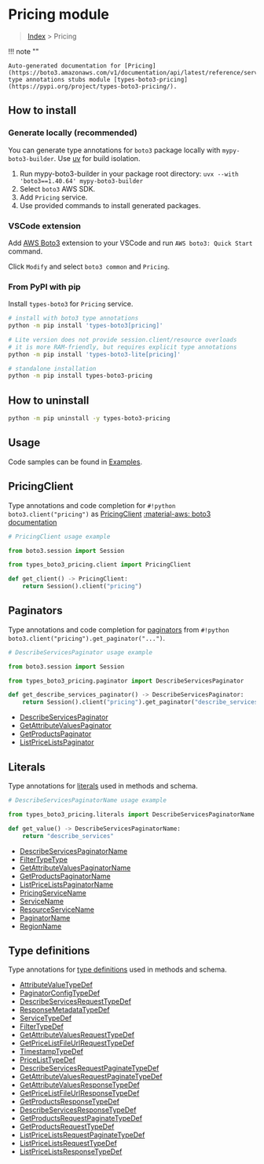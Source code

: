 #  Pricing module

> [Index](../README.md) > Pricing

!!! note ""

    Auto-generated documentation for [Pricing](https://boto3.amazonaws.com/v1/documentation/api/latest/reference/services/pricing.html#pricing)
    type annotations stubs module [types-boto3-pricing](https://pypi.org/project/types-boto3-pricing/).

## How to install

### Generate locally (recommended)

You can generate type annotations for `boto3` package locally with `mypy-boto3-builder`.
Use [uv](https://docs.astral.sh/uv/getting-started/installation/) for build isolation.

1. Run mypy-boto3-builder in your package root directory: `uvx --with 'boto3==1.40.64' mypy-boto3-builder`
1. Select `boto3` AWS SDK.
1. Add `Pricing` service.
1. Use provided commands to install generated packages.


### VSCode extension

Add [AWS Boto3](https://marketplace.visualstudio.com/items?itemName=Boto3typed.boto3-ide)
extension to your VSCode and run `AWS boto3: Quick Start` command.

Click `Modify` and select `boto3 common` and `Pricing`.


### From PyPI with pip

Install `types-boto3` for `Pricing` service.

```bash
# install with boto3 type annotations
python -m pip install 'types-boto3[pricing]'

# Lite version does not provide session.client/resource overloads
# it is more RAM-friendly, but requires explicit type annotations
python -m pip install 'types-boto3-lite[pricing]'

# standalone installation
python -m pip install types-boto3-pricing
```



## How to uninstall

```bash
python -m pip uninstall -y types-boto3-pricing
```

## Usage

Code samples can be found in [Examples](./usage.md).

## PricingClient

Type annotations and code completion for  `#!python boto3.client("pricing")` as [PricingClient](./client.md)
[:material-aws: boto3 documentation](https://boto3.amazonaws.com/v1/documentation/api/latest/reference/services/pricing.html#Pricing.Client)

```python
# PricingClient usage example

from boto3.session import Session

from types_boto3_pricing.client import PricingClient

def get_client() -> PricingClient:
    return Session().client("pricing")
```


## Paginators

Type annotations and code completion for [paginators](./paginators.md)
from `#!python boto3.client("pricing").get_paginator("...")`.

```python
# DescribeServicesPaginator usage example

from boto3.session import Session

from types_boto3_pricing.paginator import DescribeServicesPaginator

def get_describe_services_paginator() -> DescribeServicesPaginator:
    return Session().client("pricing").get_paginator("describe_services"))
```

- [DescribeServicesPaginator](./paginators.md#describeservicespaginator)
- [GetAttributeValuesPaginator](./paginators.md#getattributevaluespaginator)
- [GetProductsPaginator](./paginators.md#getproductspaginator)
- [ListPriceListsPaginator](./paginators.md#listpricelistspaginator)









## Literals

Type annotations for [literals](./literals.md) used in methods and schema.

```python
# DescribeServicesPaginatorName usage example

from types_boto3_pricing.literals import DescribeServicesPaginatorName

def get_value() -> DescribeServicesPaginatorName:
    return "describe_services"
```

- [DescribeServicesPaginatorName](./literals.md#describeservicespaginatorname)
- [FilterTypeType](./literals.md#filtertypetype)
- [GetAttributeValuesPaginatorName](./literals.md#getattributevaluespaginatorname)
- [GetProductsPaginatorName](./literals.md#getproductspaginatorname)
- [ListPriceListsPaginatorName](./literals.md#listpricelistspaginatorname)
- [PricingServiceName](./literals.md#pricingservicename)
- [ServiceName](./literals.md#servicename)
- [ResourceServiceName](./literals.md#resourceservicename)
- [PaginatorName](./literals.md#paginatorname)
- [RegionName](./literals.md#regionname)




## Type definitions

Type annotations for [type definitions](./type_defs.md) used in methods and schema.

- [AttributeValueTypeDef](./type_defs.md#attributevaluetypedef)
- [PaginatorConfigTypeDef](./type_defs.md#paginatorconfigtypedef)
- [DescribeServicesRequestTypeDef](./type_defs.md#describeservicesrequesttypedef)
- [ResponseMetadataTypeDef](./type_defs.md#responsemetadatatypedef)
- [ServiceTypeDef](./type_defs.md#servicetypedef)
- [FilterTypeDef](./type_defs.md#filtertypedef)
- [GetAttributeValuesRequestTypeDef](./type_defs.md#getattributevaluesrequesttypedef)
- [GetPriceListFileUrlRequestTypeDef](./type_defs.md#getpricelistfileurlrequesttypedef)
- [TimestampTypeDef](./type_defs.md#timestamptypedef)
- [PriceListTypeDef](./type_defs.md#pricelisttypedef)
- [DescribeServicesRequestPaginateTypeDef](./type_defs.md#describeservicesrequestpaginatetypedef)
- [GetAttributeValuesRequestPaginateTypeDef](./type_defs.md#getattributevaluesrequestpaginatetypedef)
- [GetAttributeValuesResponseTypeDef](./type_defs.md#getattributevaluesresponsetypedef)
- [GetPriceListFileUrlResponseTypeDef](./type_defs.md#getpricelistfileurlresponsetypedef)
- [GetProductsResponseTypeDef](./type_defs.md#getproductsresponsetypedef)
- [DescribeServicesResponseTypeDef](./type_defs.md#describeservicesresponsetypedef)
- [GetProductsRequestPaginateTypeDef](./type_defs.md#getproductsrequestpaginatetypedef)
- [GetProductsRequestTypeDef](./type_defs.md#getproductsrequesttypedef)
- [ListPriceListsRequestPaginateTypeDef](./type_defs.md#listpricelistsrequestpaginatetypedef)
- [ListPriceListsRequestTypeDef](./type_defs.md#listpricelistsrequesttypedef)
- [ListPriceListsResponseTypeDef](./type_defs.md#listpricelistsresponsetypedef)

